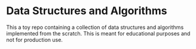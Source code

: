 # Data Structures and Algorithms

This a toy repo containing a collection of data structures and algorithms implemented from the scratch. This is meant for educational purposes and not for production use.
